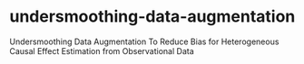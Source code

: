 # undersmoothing-data-augmentation
Undersmoothing Data Augmentation To Reduce Bias for Heterogeneous Causal Effect Estimation from Observational Data
